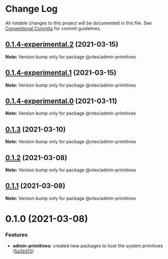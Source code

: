 # Change Log

All notable changes to this project will be documented in this file.
See [Conventional Commits](https://conventionalcommits.org) for commit guidelines.

## [0.1.4-experimental.2](https://github.com/vtex/onda/compare/@vtex/admin-primitives@0.1.3...@vtex/admin-primitives@0.1.4-experimental.2) (2021-03-15)

**Note:** Version bump only for package @vtex/admin-primitives





## [0.1.4-experimental.1](https://github.com/vtex/onda/compare/@vtex/admin-primitives@0.1.3...@vtex/admin-primitives@0.1.4-experimental.1) (2021-03-15)

**Note:** Version bump only for package @vtex/admin-primitives





## [0.1.4-experimental.0](https://github.com/vtex/onda/compare/@vtex/admin-primitives@0.1.3...@vtex/admin-primitives@0.1.4-experimental.0) (2021-03-11)

**Note:** Version bump only for package @vtex/admin-primitives





## [0.1.3](https://github.com/vtex/onda/compare/@vtex/admin-primitives@0.1.2...@vtex/admin-primitives@0.1.3) (2021-03-10)

**Note:** Version bump only for package @vtex/admin-primitives





## [0.1.2](https://github.com/vtex/onda/compare/@vtex/admin-primitives@0.1.1...@vtex/admin-primitives@0.1.2) (2021-03-08)

**Note:** Version bump only for package @vtex/admin-primitives





## [0.1.1](https://github.com/vtex/onda/compare/@vtex/admin-primitives@0.1.0...@vtex/admin-primitives@0.1.1) (2021-03-08)

**Note:** Version bump only for package @vtex/admin-primitives





# 0.1.0 (2021-03-08)


### Features

* **admin-primitives:** created new packages to host the system primitives ([5a3b5f2](https://github.com/vtex/onda/commit/5a3b5f2ca910e8c55d2ec1612b4134ccdf16970f))
